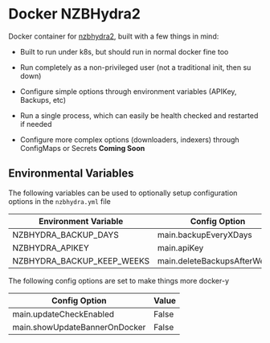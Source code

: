 # Docker NZBHydra2

Docker container for [nzbhydra2](https://github.com/theotherp/nzbhydra2), built
with a few things in mind:

* Built to run under k8s, but should run in normal docker fine too

* Run completely as a non-privileged user (not a traditional init, then su down)

* Configure simple options through environment variables (APIKey, Backups, etc)

* Run a single process, which can easily be health checked and restarted if needed

* Configure more complex options (downloaders, indexers) through ConfigMaps or
  Secrets **Coming Soon**

## Environmental Variables

The following variables can be used to optionally setup configuration options
in the `nzbhydra.yml` file

| Environment Variable | Config Option |
|----------------------|---------------|
|NZBHYDRA_BACKUP_DAYS  |main.backupEveryXDays|
|NZBHYDRA_APIKEY|main.apiKey|
|NZBHYDRA_BACKUP_KEEP_WEEKS|main.deleteBackupsAfterWeeks|

The following config options are set to make things more docker-y

| Config Option | Value |
|---------------|-------|
|main.updateCheckEnabled| False |
|main.showUpdateBannerOnDocker| False |
